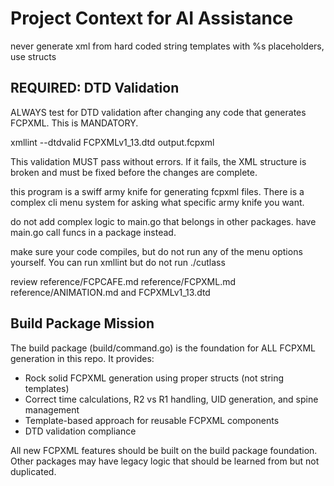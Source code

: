 # Project Context for AI Assistance

never generate xml from hard coded string templates with %s placeholders, use structs

## REQUIRED: DTD Validation
ALWAYS test for DTD validation after changing any code that generates FCPXML. This is MANDATORY.

xmllint --dtdvalid FCPXMLv1_13.dtd output.fcpxml

This validation MUST pass without errors. If it fails, the XML structure is broken and must be fixed before the changes are complete.

this program is a swiff army knife for generating fcpxml files. There is a complex cli menu system for asking what specific army knife you want.

do not add complex logic to main.go that belongs in other packages.
have main.go call funcs in a package instead.

make sure your code compiles, but do not run any of the menu options yourself. You can run xmllint but do not run ./cutlass

review reference/FCPCAFE.md
reference/FCPXML.md
reference/ANIMATION.md
and FCPXMLv1_13.dtd

## Build Package Mission
The build package (build/command.go) is the foundation for ALL FCPXML generation in this repo. It provides:
- Rock solid FCPXML generation using proper structs (not string templates)
- Correct time calculations, R2 vs R1 handling, UID generation, and spine management
- Template-based approach for reusable FCPXML components
- DTD validation compliance

All new FCPXML features should be built on the build package foundation. Other packages may have legacy logic that should be learned from but not duplicated.
